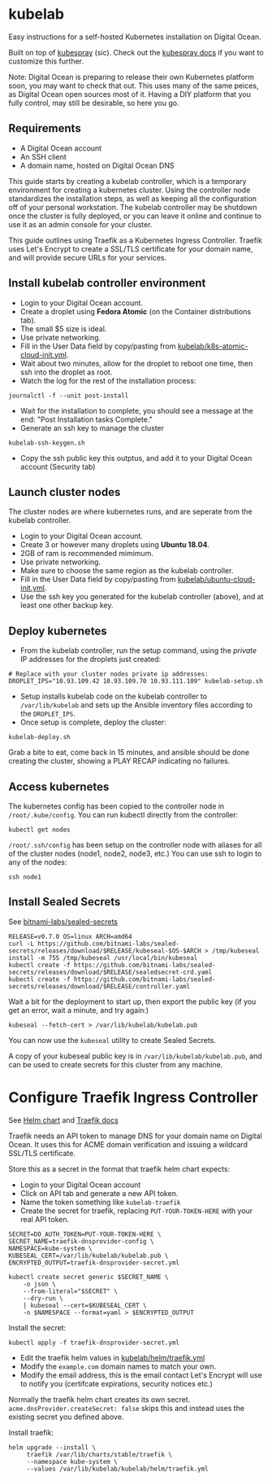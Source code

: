# kubelab

Easy instructions for a self-hosted Kubernetes installation on Digital Ocean.

Built on top of
[kubespray](https://github.com/kubernetes-incubator/kubespray/) (sic).
Check out the [kubespray
docs](https://github.com/kubernetes-incubator/kubespray#documents) if
you want to customize this further.

Note: Digital Ocean is preparing to release their own Kubernetes
platform soon, you may want to check that out. This uses many of the
same peices, as Digital Ocean open sources most of it. Having a DIY
platform that you fully control, may still be desirable, so here you
go.

## Requirements

 * A Digital Ocean account
 * An SSH client
 * A domain name, hosted on Digital Ocean DNS

This guide starts by creating a kubelab controller, which is a
temporary environment for creating a kubernetes cluster. Using the
controller node standardizes the installation steps, as well as
keeping all the configuration off of your personal workstation. The
kubelab controller may be shutdown once the cluster is fully deployed,
or you can leave it online and continue to use it as an admin console
for your cluster.

This guide outlines using Traefik as a Kubernetes Ingress
Controller. Traefik uses Let's Encrypt to create a SSL/TLS certificate
for your domain name, and will provide secure URLs for your services.

## Install kubelab controller environment

 - Login to your Digital Ocean account.
 - Create a droplet using **Fedora Atomic** (on the Container distributions tab).
 - The small $5 size is ideal.
 - Use private networking.
 - Fill in the User Data field by copy/pasting from
   [kubelab/k8s-atomic-cloud-init.yml](https://raw.githubusercontent.com/EnigmaCurry/kubelab/kubelab/kubelab/k8s-atomic-cloud-init.yml).
 - Wait about two minutes, allow for the droplet to reboot one time, then ssh into the droplet as root.
 - Watch the log for the rest of the installation process:

```
journalctl -f --unit post-install
```

 - Wait for the installation to complete, you should see a message at
  the end: "Post Installation tasks Complete."
 - Generate an ssh key to manage the cluster

```
kubelab-ssh-keygen.sh
```
 - Copy the ssh public key this outptus, and add it to your Digital Ocean account (Security tab)

## Launch cluster nodes

The cluster nodes are where kubernetes runs, and are seperate from the kubelab controller.

 - Login to your Digital Ocean account.
 - Create 3 or however many droplets using **Ubuntu 18.04**.
 - 2GB of ram is recommended mimimum.
 - Use private networking.
 - Make sure to choose the same region as the kubelab controller.
 - Fill in the User Data field by copy/pasting from
   [kubelab/ubuntu-cloud-init.yml](https://raw.githubusercontent.com/EnigmaCurry/kubelab/kubelab/kubelab/ubuntu-cloud-init.yml).
 - Use the ssh key you generated for the kubelab controller (above), and at least one other backup key.

## Deploy kubernetes

 - From the kubelab controller, run the setup command, using the *private* IP
   addresses for the droplets just created:

```
# Replace with your cluster nodes private ip addresses:
DROPLET_IPS="10.93.109.42 10.93.109.70 10.93.111.109" kubelab-setup.sh
```

 - Setup installs kubelab code on the kubelab controller to
   `/var/lib/kubelab` and sets up the Ansible inventory files
   according to the `DROPLET_IPS`.
 - Once setup is complete, deploy the cluster:

```
kubelab-deploy.sh
```

Grab a bite to eat, come back in 15 minutes, and ansible should be done
creating the cluster, showing a PLAY RECAP indicating no failures.

## Access kubernetes

The kubernetes config has been copied to the controller node in
`/root/.kube/config`. You can run kubectl directly from the controller:

```
kubectl get nodes
```

`/root/.ssh/config` has been setup on the controller node with aliases
for all of the cluster nodes (node1, node2, node3, etc.) You can use
ssh to login to any of the nodes:

```
ssh node1
```

## Install Sealed Secrets

See [bitnami-labs/sealed-secrets](https://github.com/bitnami-labs/sealed-secrets)

```
RELEASE=v0.7.0 OS=linux ARCH=amd64
curl -L https://github.com/bitnami-labs/sealed-secrets/releases/download/$RELEASE/kubeseal-$OS-$ARCH > /tmp/kubeseal
install -m 755 /tmp/kubeseal /usr/local/bin/kubeseal
kubectl create -f https://github.com/bitnami-labs/sealed-secrets/releases/download/$RELEASE/sealedsecret-crd.yaml
kubectl create -f https://github.com/bitnami-labs/sealed-secrets/releases/download/$RELEASE/controller.yaml
```

Wait a bit for the deployment to start up, then export the public key
(if you get an error, wait a minute, and try again:)

```
kubeseal --fetch-cert > /var/lib/kubelab/kubelab.pub
```

You can now use the `kubeseal` utility to create Sealed Secrets.

A copy of your kubeseal public key is in
`/var/lib/kubelab/kubelab.pub`, and can be used to create secrets for
this cluster from any machine.

# Configure Traefik Ingress Controller

See [Helm chart](https://github.com/EnigmaCurry/charts/tree/master/stable/traefik)
and [Traefik docs](https://docs.traefik.io/configuration/backends/kubernetes/)

Traefik needs an API token to manage DNS for your domain name on
Digital Ocean. It uses this for ACME domain verification and issuing a
wildcard SSL/TLS certificate.

Store this as a secret in the format that traefik helm chart expects:

 * Login to your Digital Ocean account
 * Click on API tab and generate a new API token.
 * Name the token something like `kubelab-traefik`
 * Create the secret for traefik, replacing
   `PUT-YOUR-TOKEN-HERE` with your real API token.

```
SECRET=DO_AUTH_TOKEN=PUT-YOUR-TOKEN-HERE \
SECRET_NAME=traefik-dnsprovider-config \
NAMESPACE=kube-system \
KUBESEAL_CERT=/var/lib/kubelab/kubelab.pub \
ENCRYPTED_OUTPUT=traefik-dnsprovider-secret.yml

kubectl create secret generic $SECRET_NAME \
    -o json \
    --from-literal="$SECRET" \
    --dry-run \
    | kubeseal --cert=$KUBESEAL_CERT \
    -n $NAMESPACE --format=yaml > $ENCRYPTED_OUTPUT
```

Install the secret:

```
kubectl apply -f traefik-dnsprovider-secret.yml
```

 * Edit the traefik helm values in
   [kubelab/helm/traefik.yml](kubelab/helm/traefik.yml)
 * Modify the `example.com` domain names to match your own.
 * Modify the email address, this is the email contact Let's Encrypt
   will use to notify you (certifcate expirations, security notices etc.)

Normally the traefik helm chart creates its own
secret. `acme.dnsProvider.createSecret: false` skips this and instead
uses the existing secret you defined above.

Install traefik:

```
helm upgrade --install \
     traefik /var/lib/charts/stable/traefik \
     --namespace kube-system \
     --values /var/lib/kubelab/kubelab/helm/traefik.yml
```
